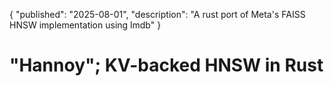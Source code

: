 {
	"published": "2025-08-01",
  "description": "A rust port of Meta's FAISS HNSW implementation using lmdb"
}

# "Hannoy"; KV-backed HNSW in Rust
